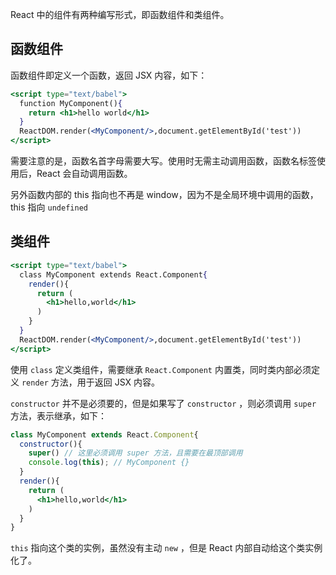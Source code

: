 React 中的组件有两种编写形式，即函数组件和类组件。

## 函数组件

函数组件即定义一个函数，返回 JSX 内容，如下：

```jsx
<script type="text/babel">
  function MyComponent(){
    return <h1>hello world</h1>
  }
  ReactDOM.render(<MyComponent/>,document.getElementById('test'))
</script>
```

需要注意的是，函数名首字母需要大写。使用时无需主动调用函数，函数名标签使用后，React 会自动调用函数。

另外函数内部的 this 指向也不再是 window，因为不是全局环境中调用的函数，this 指向 `undefined`

## 类组件

```jsx
<script type="text/babel">
  class MyComponent extends React.Component{
    render(){
      return (
        <h1>hello,world</h1>
      )
    }
  }
  ReactDOM.render(<MyComponent/>,document.getElementById('test'))
</script>
```

使用 `class` 定义类组件，需要继承 `React.Component` 内置类，同时类内部必须定义 `render` 方法，用于返回 JSX 内容。

`constructor` 并不是必须要的，但是如果写了 `constructor` ，则必须调用 `super` 方法，表示继承，如下：

```jsx
class MyComponent extends React.Component{
  constructor(){
    super() // 这里必须调用 super 方法，且需要在最顶部调用
    console.log(this); // MyComponent {}
  }
  render(){
    return (
      <h1>hello,world</h1>
    )
  }
}
```

`this` 指向这个类的实例，虽然没有主动 `new` ，但是 React 内部自动给这个类实例化了。